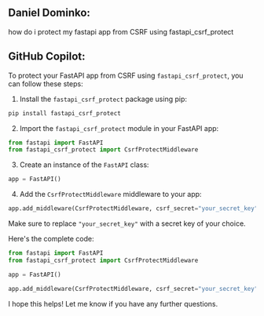 Daniel Dominko: 
---
how do i protect my fastapi app from CSRF using fastapi_csrf_protect

GitHub Copilot: 
---
To protect your FastAPI app from CSRF using `fastapi_csrf_protect`, you can follow these steps:

1. Install the `fastapi_csrf_protect` package using pip:

```python
pip install fastapi_csrf_protect
```

2. Import the `fastapi_csrf_protect` module in your FastAPI app:

```python
from fastapi import FastAPI
from fastapi_csrf_protect import CsrfProtectMiddleware
```

3. Create an instance of the `FastAPI` class:

```python
app = FastAPI()
```

4. Add the `CsrfProtectMiddleware` middleware to your app:

```python
app.add_middleware(CsrfProtectMiddleware, csrf_secret="your_secret_key")
```

Make sure to replace `"your_secret_key"` with a secret key of your choice.

Here's the complete code:

```python
from fastapi import FastAPI
from fastapi_csrf_protect import CsrfProtectMiddleware

app = FastAPI()

app.add_middleware(CsrfProtectMiddleware, csrf_secret="your_secret_key")
```

I hope this helps! Let me know if you have any further questions.